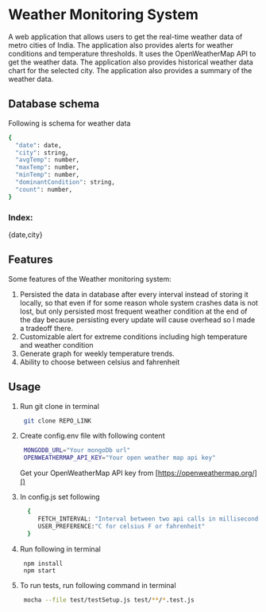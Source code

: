 # Weather Monitoring System

A web application that allows users to get the real-time weather data of metro cities of India. The application also provides alerts for weather conditions and temperature thresholds. It uses the OpenWeatherMap API to get the weather data. The application also provides historical weather data chart for the selected city. The application also provides a summary of the weather data.

## Database schema

Following is schema for weather data

```bash
{
  "date": date,
  "city": string,
  "avgTemp": number,
  "maxTemp": number,
  "minTemp": number,
  "dominantCondition": string,
  "count": number,
}
```

### Index:

{date,city}

## Features

Some features of the Weather monitoring system:

1. Persisted the data in database after every interval instead of storing it locally, so that even if for some reason whole system crashes
   data is not lost, but only persisted most frequent weather condition at the end of the day because persisting every update will cause overhead so I made a tradeoff there.
2. Customizable alert for extreme conditions including high temperature and weather condition
3. Generate graph for weekly temperature trends.
4. Ability to choose between celsius and fahrenheit

## Usage

1.  Run git clone in terminal

    ```bash
     git clone REPO_LINK
    ```

2.  Create config.env file with following content
    ```bash
     MONGODB_URL="Your mongoDb url"
     OPENWEATHERMAP_API_KEY="Your open weather map api key"
    ```
    Get your OpenWeatherMap API key from [https://openweathermap.org/]()
3.  In config.js set following
    ```bash
      {
         FETCH_INTERVAL: "Interval between two api calls in milliseconds"
         USER_PREFERENCE:"C for celsius F or fahrenheit"
      }
    ```
4.  Run following in terminal

         npm install
         npm start

5.  To run tests, run following command in terminal

    ```bash
     mocha --file test/testSetup.js test/**/*.test.js
    ```
